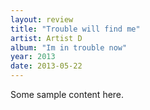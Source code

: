 ```yaml
---
layout: review
title: "Trouble will find me"
artist: Artist D
album: "Im in trouble now"
year: 2013
date: 2013-05-22
---
```


Some sample content here.